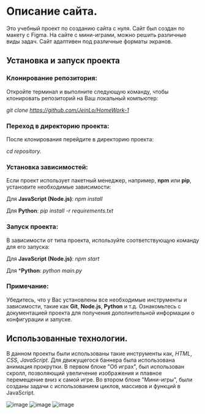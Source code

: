 # Описание сайта.
Это учебный проект по созданию сайта с нуля. Сайт был создан по макету с Figma. На сайте с мини-играми, можно решить различные виды задач.
Сайт адаптивен под различные форматы экранов.

## Установка и запуск проекта

### Клонирование репозитория:
Откройте терминал и выполните следующую команду, чтобы клонировать репозиторий на Ваш локальный компьютер:

*git clone https://github.com/JeinLo/HomeWork-1*


### Переход в директорию проекта:
После клонирования перейдите в директорию проекта:

*cd repository.*

### Установка зависимостей:
Если проект использует пакетный менеджер, например, **npm** или **pip**, установите необходимые зависимости:

Для **JavaScript (Node.js)**:
*npm install*

Для **Python**:
*pip install -r requirements.txt*

### Запуск проекта:
В зависимости от типа проекта, используйте соответствующую команду для его запуска:

Для **JavaScript (Node.js)**:
*npm start*

Для ***Python**:
*python main.py*

### Примечание:
Убедитесь, что у Вас установлены все необходимые инструменты и зависимости, такие как **Git**, **Node.js**, **Python** и т.д.
Ознакомьтесь с документацией проекта для получения дополнительной информации о конфигурации и запуске.

## Использованные технологии.

В данном проекты были использованы такие инструменты как, *HTML*, *CSS*, *JavaScript*.
Для движущегося баннера была использована анимация прокрутки.
В первом блоке "Об играх", был использован скролл, позволяющий увеличение изображения и плавное перемещение вниз к самой игре.
Во втором блоке "Мини-игры", были созданы задачи с использованием циклов, массивов и функций в JavaScript.

![image](https://github.com/user-attachments/assets/ebcc35db-1a1c-4125-8195-1857824666f1)
![image](https://github.com/user-attachments/assets/964d1e02-ccbf-4c0b-a39a-a4fa61857063)
![image](https://github.com/user-attachments/assets/0b1190de-68d9-4bab-8982-869493c84252)


